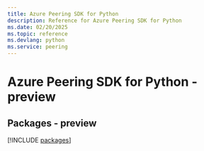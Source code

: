 ```yaml
---
title: Azure Peering SDK for Python
description: Reference for Azure Peering SDK for Python
ms.date: 02/20/2025
ms.topic: reference
ms.devlang: python
ms.service: peering
---
```

# Azure Peering SDK for Python - preview
## Packages - preview
[!INCLUDE [packages](peering-index.md)]